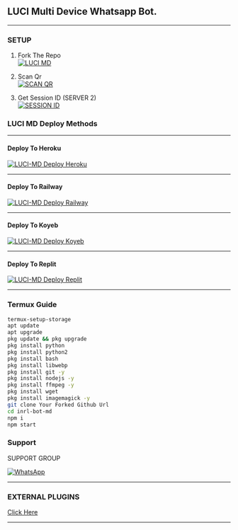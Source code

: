 ## LUCI Multi Device Whatsapp Bot.

***

### SETUP

1. Fork The Repo
    <br>
<a href="https://github.com/LuciZR/LUCI-MD/fork"><img title="LUCI MD" src="https://img.shields.io/badge/Fork Repo-100000?style=for-the-badge&logo=scan&logoColor=white&labelColor=black&color=black"/></a>

2. Scan Qr
    <br>
<a href="https://upper-romy-inrl-bot.koyeb.app/session/qr"><img title="SCAN QR" src="https://img.shields.io/badge/Session_id-100000?style=for-the-badge&logo=scan&logoColor=white&labelColor=black&color=black"></a>

2. Get Session ID (SERVER 2)
    <br>
<a href='https://upper-romy-inrl-bot.koyeb.app/session/code' target="_blank"><img alt='SESSION ID' src='https://img.shields.io/badge/Session_id_2-100000?style=for-the-badge&logo=scan&logoColor=white&labelColor=black&color=black'/></a>


### LUCI MD Deploy Methods

-------

#### Deploy To Heroku 

<a href="https://dashboard.heroku.com/new?button-url=https://github.com/LuciZR/LUCI-MD&template=https://github.com/LuciZR/LUCI-MD.git"><img title="LUCI-MD Deploy Heroku" src="https://img.shields.io/badge/DEPLOY HEROKU-h?color=black&style=for-the-badge&logo=heroku"></a>


---
#### Deploy To Railway

<a href="https://upper-romy-inrl-bot.koyeb.app/info/deploy/railway"><img title="LUCI-MD Deploy Railway" src="https://img.shields.io/badge/DEPLOY RAILWAY-h?color=black&style=for-the-badge&logo=Railway"></a>


---
#### Deploy To Koyeb

<a href="https://upper-romy-inrl-bot.koyeb.app/info/deploy/koyeb"><img title="LUCI-MD Deploy Koyeb" src="https://img.shields.io/badge/DEPLOY KOYEB-h?color=black&style=for-the-badge&logo=koyeb"></a>

---
#### Deploy To Replit

<a href="https://replit.com/github/LuciZR/LUCI-MD"><img title="LUCI-MD Deploy Replit" src="https://img.shields.io/badge/DEPLOY REPLIT-h?color=black&style=for-the-badge&logo=Replit"></a>

---
 ### Termux Guide

 ```bash
termux-setup-storage
apt update
apt upgrade
pkg update && pkg upgrade
pkg install python
pkg install python2
pkg install bash
pkg install libwebp
pkg install git -y
pkg install nodejs -y 
pkg install ffmpeg -y 
pkg install wget
pkg install imagemagick -y
git clone Your Forked Github Url
cd inrl-bot-md
npm i
npm start
```
 
 ### Support

SUPPORT GROUP

<a href="https://chat.whatsapp.com/HuQXSSgC80hERPfi4D4D2i"><img alt="WhatsApp" src="https://camo.githubusercontent.com/2157131829ac512183ee8f8b6c6f803688a4cc66a2e686602844e80478401a7c/68747470733a2f2f696d672e736869656c64732e696f2f62616467652f4a6f696e2047726f75702d3235443336363f7374796c653d666f722d7468652d6261646765266c6f676f3d7768617473617070266c6f676f436f6c6f723d7768697465"/></a>

---
### EXTERNAL PLUGINS

[Click Here](https://upper-romy-inrl-bot.koyeb.app/plugins/list)

---

